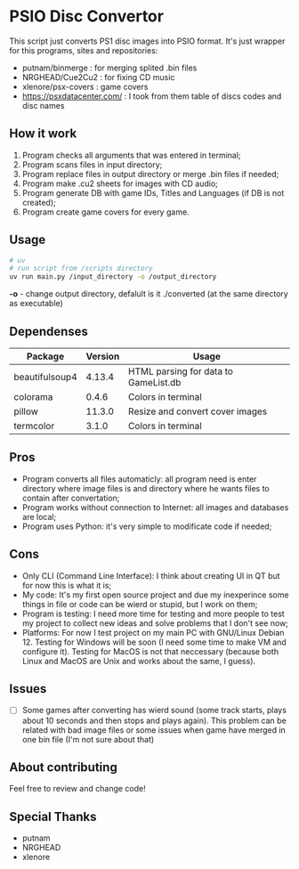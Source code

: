 # PSIO Disc Convertor

This script just converts PS1 disc images into PSIO format.
It's just wrapper for this programs, sites and repositories:

- putnam/binmerge : for merging splited .bin files
- NRGHEAD/Cue2Cu2 : for fixing CD music
- xlenore/psx-covers : game covers
- https://psxdatacenter.com/ : I took from them table of discs codes and disc names 

## How it work
1) Program checks all arguments that was entered in terminal;
2) Program scans files in input directory;
3) Program replace files in output directory or merge .bin files if needed;
4) Program make .cu2 sheets for images with CD audio;
5) Program generate DB with game IDs, Titles and Languages (if DB is not created);
6) Program create game covers for every game.

## Usage
```bash
# uv
# run script from /scripts directory
uv run main.py /input_directory -o /output_directory
```
**-o** - change output directory, defalult is it ./converted (at the same directory as executable)

## Dependenses

| Package        | Version | Usage                                |
| -------------  | ------- | ------------------------------------ |
| beautifulsoup4 | 4.13.4  | HTML parsing for data to GameList.db |
| colorama       | 0.4.6   | Colors in terminal                   |
| pillow         | 11.3.0  | Resize and convert cover images      |
| termcolor      | 3.1.0   | Colors in terminal                   |


## Pros 
- Program converts all files automaticly: all program need is enter directory where image files is and directory where he wants files to contain after convertation;
- Program works without connection to Internet: all images and databases are local;
- Program uses Python: it's very simple to modificate code if needed;

## Cons
- Only CLI (Command Line Interface): I think about creating UI in QT but for now this is what it is;
- My code: It's my first open source project and due my inexperince some things in file or code can be wierd or stupid, but I work on them;
- Program is testing: I need more time for testing and more people to test my project to collect new ideas and solve problems that I don't see now;
- Platforms: For now I test project on my main PC with GNU/Linux Debian 12. Testing for Windows will be soon (I need some time to make VM and configure it). Testing for MacOS is not that neccessary (because both Linux and MacOS are Unix and works about the same, I guess).

## Issues

- [ ] Some games after converting has wierd sound (some track starts, plays about 10 seconds and then stops and plays again). This problem can be related with bad image files or some issues when game have merged in one bin file (I'm not sure about that)

## About contributing
Feel free to review and change code!

## Special Thanks

- putnam
- NRGHEAD
- xlenore


